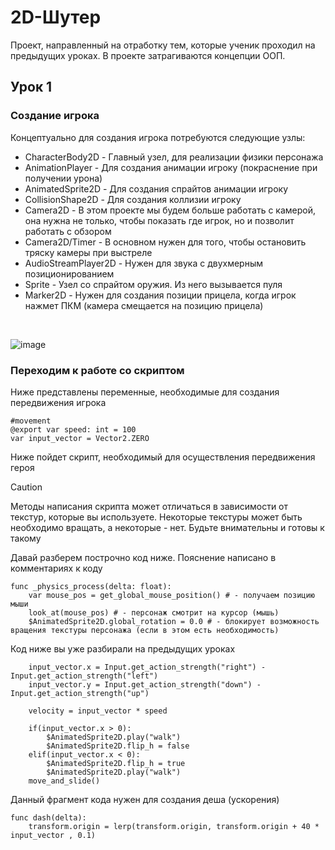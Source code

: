 # 2D-Шутер
Проект, направленный на отработку тем, которые ученик проходил на предыдущих уроках.
В проекте затрагиваются концепции ООП.

## Урок 1
### Создание игрока
Концептуально для создания игрока потребуются следующие узлы:
* CharacterBody2D - Главный узел, для реализации физики персонажа
* AnimationPlayer - Для создания анимации игроку (покраснение при получении урона)
* AnimatedSprite2D - Для создания спрайтов анимации игроку
* CollisionShape2D - Для создания коллизии игроку
* Camera2D - В этом проекте мы будем больше работать с камерой, она нужна не только, чтобы показать где игрок, но и позволит работать с обзором
* Camera2D/Timer - В основном нужен для того, чтобы остановить тряску камеры при выстреле
* AudioStreamPlayer2D - Нужен для звука с двухмерным позиционированием
* Sprite - Узел со спрайтом оружия. Из него вызывается пуля
* Marker2D - Нужен для создания позиции прицела, когда игрок нажмет ПКМ (камера смещается на позицию прицела)
<br>

![image](https://github.com/mykweenn/byteschool/assets/98867083/734bcf6d-286d-49e7-8d13-45ed31aff1f8)


### Переходим к работе со скриптом
Ниже представлены переменные, необходимые для создания передвижения игрока
```gdscript
#movement
@export var speed: int = 100
var input_vector = Vector2.ZERO
```
Ниже пойдет скрипт, необходимый для осуществления передвижения героя
> [!CAUTION]
> Методы написания скрипта может отличаться в зависимости от текстур, которые вы используете. Некоторые текстуры может быть необходимо вращать, а некоторые - нет. Будьте внимательны и готовы к такому

Давай разберем построчно код ниже. Пояснение написано в комментариях к коду

```gdscript
func _physics_process(delta: float):
	var mouse_pos = get_global_mouse_position() # - получаем позицию мыши
	look_at(mouse_pos) # - персонаж смотрит на курсор (мышь)
	$AnimatedSprite2D.global_rotation = 0.0 # - блокирует возможность вращения текстуры персонажа (если в этом есть необходимость)
```
Код ниже вы уже разбирали на предыдущих уроках

```gdscript
	input_vector.x = Input.get_action_strength("right") - Input.get_action_strength("left")
	input_vector.y = Input.get_action_strength("down") - Input.get_action_strength("up")
	
	velocity = input_vector * speed

	if(input_vector.x > 0):
		$AnimatedSprite2D.play("walk")
		$AnimatedSprite2D.flip_h = false
	elif(input_vector.x < 0):
		$AnimatedSprite2D.flip_h = true
		$AnimatedSprite2D.play("walk")
	move_and_slide()
```
Данный фрагмент кода нужен для создания деша (ускорения)



```gdscript
func dash(delta):
	transform.origin = lerp(transform.origin, transform.origin + 40 * input_vector , 0.1)
```
